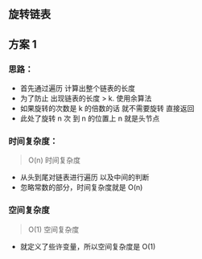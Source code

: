 ## 旋转链表

## 方案 1

### 思路：

- 首先通过遍历 计算出整个链表的长度
- 为了防止 出现链表的长度 > k. 使用余算法
- 如果旋转的次数是 k 的倍数的话 就不需要旋转 直接返回
- 此处了旋转 n 次 到 n 的位置上 n 就是头节点

### 时间复杂度：

> O(n) 时间复杂度

- 从头到尾对链表进行遍历 以及中间的判断
- 忽略常数的部分，时间复杂度就是 O(n)

### 空间复杂度

> O(1) 空间复杂度

- 就定义了些许变量，所以空间复杂度是 O(1)
